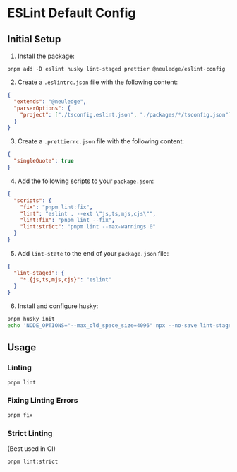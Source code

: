 # ESLint Default Config

## Initial Setup

1. Install the package:

```
pnpm add -D eslint husky lint-staged prettier @neuledge/eslint-config
```

2. Create a `.eslintrc.json` file with the following content:

```json
{
  "extends": "@neuledge",
  "parserOptions": {
    "project": ["./tsconfig.eslint.json", "./packages/*/tsconfig.json"]
  }
}
```

3. Create a `.prettierrc.json` file with the following content:

```json
{
  "singleQuote": true
}
```

4. Add the following scripts to your `package.json`:

```json
{
  "scripts": {
    "fix": "pnpm lint:fix",
    "lint": "eslint . --ext \"js,ts,mjs,cjs\"",
    "lint:fix": "pnpm lint --fix",
    "lint:strict": "pnpm lint --max-warnings 0"
  }
}
```

5. Add `lint-state` to the end of your `package.json` file:

```json
{
  "lint-staged": {
    "*.{js,ts,mjs,cjs}": "eslint"
  }
}
```

6. Install and configure husky:

```bash
pnpm husky init
echo 'NODE_OPTIONS="--max_old_space_size=4096" npx --no-save lint-staged' > .husky/pre-commit
```

## Usage

### Linting

```bash
pnpm lint
```

### Fixing Linting Errors

```bash
pnpm fix
```

### Strict Linting

(Best used in CI)

```bash
pnpm lint:strict
```
